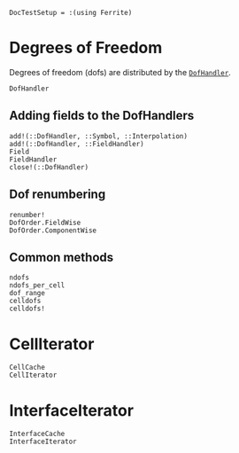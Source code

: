 ```@meta
DocTestSetup = :(using Ferrite)
```

# Degrees of Freedom
Degrees of freedom (dofs) are distributed by the [`DofHandler`](@ref).
```@docs
DofHandler
```

## Adding fields to the DofHandlers
```@docs
add!(::DofHandler, ::Symbol, ::Interpolation)
add!(::DofHandler, ::FieldHandler)
Field
FieldHandler
close!(::DofHandler)
```

## Dof renumbering
```@docs
renumber!
DofOrder.FieldWise
DofOrder.ComponentWise
```

## Common methods
```@docs
ndofs
ndofs_per_cell
dof_range
celldofs
celldofs!
```

# CellIterator
```@docs
CellCache
CellIterator
```

# InterfaceIterator
```@docs
InterfaceCache
InterfaceIterator
```
